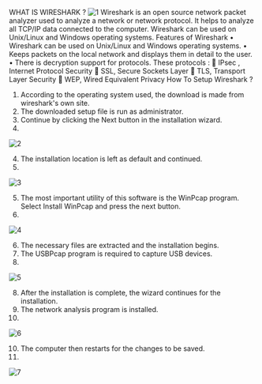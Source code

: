 WHAT IS WIRESHARK ?
![1](https://user-images.githubusercontent.com/78695812/122206183-c1bb3b00-cea9-11eb-80d7-50a66d534d5c.jpg)
Wireshark is an open source network packet analyzer used to analyze a network or network protocol. It helps to analyze all TCP/IP data connected to the computer.
Wireshark can be used on Unix/Linux and Windows operating systems.
Features of Wireshark
•	Wireshark can be used on Unix/Linux and Windows operating systems.
•	Keeps packets on the local network and displays them in detail to the user.
•	There is decryption support for protocols. These protocols :
	IPsec , Internet Protocol Security 
	SSL, Secure Sockets Layer
	TLS, Transport Layer Security
	WEP, Wired Equivalent Privacy
How To Setup Wireshark ? 
1.	According to the operating system used, the download is made from wireshark's own site.
2.	The downloaded setup file is run as administrator.
3.	Continue by clicking the Next button in the installation wizard. 
4.	
![2](https://user-images.githubusercontent.com/78695812/122206192-c2ec6800-cea9-11eb-8cfd-32fd90d722ec.jpg)

4.	The installation location is left as default and continued.
5.	
![3](https://user-images.githubusercontent.com/78695812/122206194-c2ec6800-cea9-11eb-8a1a-aef8326c1a0b.jpg)

5.	The most important utility of this software is the WinPcap program. Select Install WinPcap and press the next button.
6.	
![4](https://user-images.githubusercontent.com/78695812/122206198-c384fe80-cea9-11eb-912e-badf18db5ae9.jpg)

6.	The necessary files are extracted and the installation begins.
7.	The USBPcap program is required to capture USB devices.
8.	
![5](https://user-images.githubusercontent.com/78695812/122206202-c384fe80-cea9-11eb-97d4-fcf586beba65.jpg)

8.	After the installation is complete, the wizard continues for the installation.
9.	The network analysis program is installed.
10.	
![6](https://user-images.githubusercontent.com/78695812/122206204-c41d9500-cea9-11eb-825b-e71c19561836.jpg)

10.	The computer then restarts for the changes to be saved.
11.	
![7](https://user-images.githubusercontent.com/78695812/122206206-c41d9500-cea9-11eb-85b3-48ac6790642c.jpg)

















